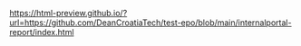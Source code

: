 https://html-preview.github.io/?url=https://github.com/DeanCroatiaTech/test-epo/blob/main/internalportal-report/index.html
